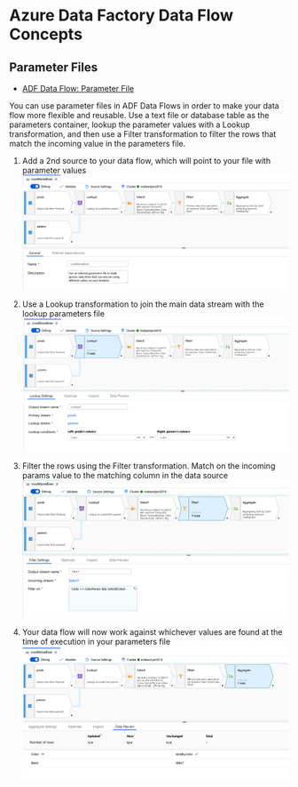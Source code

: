 # Azure Data Factory Data Flow Concepts

## Parameter Files

* [ADF Data Flow: Parameter File](https://www.youtube.com/watch?v=Is7yTyvidMU)

You can use parameter files in ADF Data Flows in order to make your data flow more flexible and reusable. Use a text file or database table as the parameters container, lookup the parameter values with a Lookup transformation, and then use a Filter transformation to filter the rows that match the incoming value in the parameters file.

1. Add a 2nd source to your data flow, which will point to your file with parameter values
![parameter file](../images/ce1.png "Parameter File")

2. Use a Lookup transformation to join the main data stream with the lookup parameters file
![lookup parameter file](../images/ce2.png "Lookup Parameter File")

3. Filter the rows using the Filter transformation. Match on the incoming params value to the matching column in the data source
![filter parameter file](../images/ce4.png "Filter Parameter File")

4. Your data flow will now work against whichever values are found at the time of execution in your parameters file
![final parameter file](../images/ce10.png "Final Parameter File")
